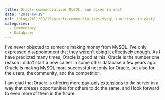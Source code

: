 ```yaml
---
title: Oracle commercializes MySQL, sun rises in east
date: "2011-09-19"
url: /blog/2011/09/19/oracle-commercializes-mysql-sun-rises-in-east/
categories:
  - Commentary
  - Databases
---
```

I've never objected to someone making money from MySQL. I've only expressed disappointment that they [weren't doing it effectively enough](/blog/2007/08/12/what-would-make-me-buy-mysql-enterprise/). As I have predicted many times, Oracle is good at this. Oracle is the number one reason I didn't start a new career in some other database a few years ago. Oracle is making MySQL more successful not only for Oracle, but also for the users, the community, and the competition.

I am glad that Oracle is offering more [pay-only extensions](http://blogs.oracle.com/MySQL/entry/new_commercial_extensions_for_mysql) to the server in a way that creates opportunities for others to do the same, and I look forward to even more of them in the future.


